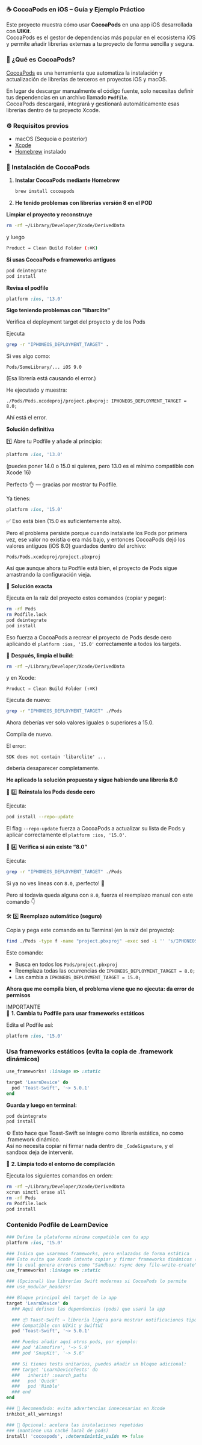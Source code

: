 ### ☕️ CocoaPods en iOS – Guía y Ejemplo Práctico

Este proyecto muestra cómo usar **CocoaPods** en una app iOS desarrollada con **UIKit**.  
CocoaPods es el gestor de dependencias más popular en el ecosistema iOS y permite añadir librerías externas a tu proyecto de forma sencilla y segura.

### 🧩 ¿Qué es CocoaPods?

[CocoaPods](https://cocoapods.org/) es una herramienta que automatiza la instalación y actualización de librerías de terceros en proyectos iOS y macOS.

En lugar de descargar manualmente el código fuente, solo necesitas definir tus dependencias en un archivo llamado **`Podfile`**.  
CocoaPods descargará, integrará y gestionará automáticamente esas librerías dentro de tu proyecto Xcode.

### ⚙️ Requisitos previos

- macOS (Sequoia o posterior)
- [Xcode](https://developer.apple.com/xcode/)
- [Homebrew](https://brew.sh/) instalado

### 🚀 Instalación de CocoaPods

1. **Instalar CocoaPods mediante Homebrew**

   ```bash
   brew install cocoapods
   ```

2. **He tenido problemas con librerías versión 8 en el POD**

**Limpiar el proyecto y reconstruye**

```bash
rm -rf ~/Library/Developer/Xcode/DerivedData
```

y luego

```bash
Product → Clean Build Folder (⇧⌘K)
```

**Si usas CocoaPods o frameworks antiguos**

```bash
pod deintegrate
pod install
```

**Revisa el podfile**

```ruby
platform :ios, '13.0'
```

**Sigo teniendo problemas con "libarclite"**

Verifica el deployment target del proyecto y de los Pods

Ejecuta

```bash
grep -r "IPHONEOS_DEPLOYMENT_TARGET" .
```

Si ves algo como:

```
Pods/SomeLibrary/... iOS 9.0
```

(Esa librería está causando el error.)

He ejecutado y muestra:

```
./Pods/Pods.xcodeproj/project.pbxproj: IPHONEOS_DEPLOYMENT_TARGET = 8.0;
```

Ahí está el error.

**Solución definitiva**

1️⃣ Abre tu Podfile y añade al principio:

```ruby
platform :ios, '13.0'
```

(puedes poner 14.0 o 15.0 si quieres, pero 13.0 es el mínimo compatible con Xcode 16)

Perfecto 👌 — gracias por mostrar tu Podfile.

Ya tienes:

```ruby
platform :ios, '15.0'
```

✅ Eso está bien (15.0 es suficientemente alto).

Pero el problema persiste porque cuando instalaste los Pods por primera vez, ese valor no existía o era más bajo,
y entonces CocoaPods dejó los valores antiguos (iOS 8.0) guardados dentro del archivo:

```
Pods/Pods.xcodeproj/project.pbxproj
```

Así que aunque ahora tu Podfile está bien, el proyecto de Pods sigue arrastrando la configuración vieja.

🔧 **Solución exacta**

Ejecuta en la raíz del proyecto estos comandos (copiar y pegar):

```bash
rm -rf Pods
rm Podfile.lock
pod deintegrate
pod install
```

Eso fuerza a CocoaPods a recrear el proyecto de Pods desde cero aplicando el `platform :ios, '15.0'` correctamente a todos los targets.

🧹 **Después, limpia el build:**

```bash
rm -rf ~/Library/Developer/Xcode/DerivedData
```

y en Xcode:

```
Product → Clean Build Folder (⇧⌘K)
```

Ejecuta de nuevo:

```bash
grep -r "IPHONEOS_DEPLOYMENT_TARGET" ./Pods
```

Ahora deberías ver solo valores iguales o superiores a 15.0.

Compila de nuevo.

El error:

```
SDK does not contain 'libarclite' ...
```

debería desaparecer completamente.

**He aplicado la solución propuesta y sigue habiendo una librería 8.0**

🧱 2️⃣ **Reinstala los Pods desde cero**

Ejecuta:

```bash
pod install --repo-update
```

El flag `--repo-update` fuerza a CocoaPods a actualizar su lista de Pods y aplicar correctamente el `platform :ios, '15.0'`.

🧠 4️⃣ **Verifica si aún existe “8.0”**

Ejecuta:

```bash
grep -r "IPHONEOS_DEPLOYMENT_TARGET" ./Pods
```

Si ya no ves líneas con `8.0`, ¡perfecto! 🎉

Pero si todavía queda alguna con `8.0`, fuerza el reemplazo manual con este comando 👇

🛠 5️⃣ **Reemplazo automático (seguro)**

Copia y pega este comando en tu Terminal (en la raíz del proyecto):

```bash
find ./Pods -type f -name "project.pbxproj" -exec sed -i '' 's/IPHONEOS_DEPLOYMENT_TARGET = 8.0;/IPHONEOS_DEPLOYMENT_TARGET = 15.0;/g' {} +
```

Este comando:

- Busca en todos los `Pods/project.pbxproj`
- Reemplaza todas las ocurrencias de `IPHONEOS_DEPLOYMENT_TARGET = 8.0;`
- Las cambia a `IPHONEOS_DEPLOYMENT_TARGET = 15.0;`

**Ahora que me compila bien, el problema viene que no ejecuta: da error de permisos**

IMPORTANTE  
🧩 **1. Cambia tu Podfile para usar frameworks estáticos**

Edita el Podfile así:

```ruby
platform :ios, '15.0'
```

### Usa frameworks estáticos (evita la copia de .framework dinámicos)

```ruby
use_frameworks! :linkage => :static

target 'LearnDevice' do
  pod 'Toast-Swift', '~> 5.0.1'
end
```

**Guarda y luego en terminal:**

```bash
pod deintegrate
pod install
```

⚙️ Esto hace que Toast-Swift se integre como librería estática, no como .framework dinámico.  
Así no necesita copiar ni firmar nada dentro de `_CodeSignature`, y el sandbox deja de intervenir.

🧹 **2. Limpia todo el entorno de compilación**

Ejecuta los siguientes comandos en orden:

```bash
rm -rf ~/Library/Developer/Xcode/DerivedData
xcrun simctl erase all
rm -rf Pods
rm Podfile.lock
pod install
```

### Contenido Podfile de LearnDevice

```ruby
### Define la plataforma mínima compatible con tu app
platform :ios, '15.0'

### Indica que usaremos frameworks, pero enlazados de forma estática
### Esto evita que Xcode intente copiar y firmar frameworks dinámicos (.framework),
### lo cual genera errores como "Sandbox: rsync deny file-write-create".
use_frameworks! :linkage => :static

### (Opcional) Usa librerías Swift modernas si CocoaPods lo permite
### use_modular_headers!

### Bloque principal del target de la app
target 'LearnDevice' do
  ### Aquí defines las dependencias (pods) que usará la app

  ### 📦 Toast-Swift → librería ligera para mostrar notificaciones tipo “toast”
  ### Compatible con UIKit y SwiftUI
  pod 'Toast-Swift', '~> 5.0.1'

  ### Puedes añadir aquí otros pods, por ejemplo:
  ### pod 'Alamofire', '~> 5.9'
  ### pod 'SnapKit', '~> 5.6'

  ### Si tienes tests unitarios, puedes añadir un bloque adicional:
  ### target 'LearnDeviceTests' do
  ###   inherit! :search_paths
  ###   pod 'Quick'
  ###   pod 'Nimble'
  ### end
end

### 🔧 Recomendado: evita advertencias innecesarias en Xcode
inhibit_all_warnings!

### 🔁 Opcional: acelera las instalaciones repetidas
### (mantiene una caché local de pods)
install! 'cocoapods', :deterministic_uuids => false
